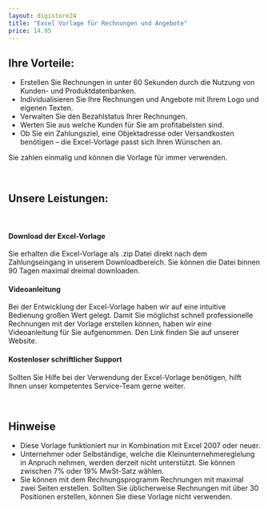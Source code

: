 ```yaml
---
layout: digistore24
title: "Excel Vorlage für Rechnungen und Angebote"
price: 14.95
---
```

<h2>Ihre Vorteile:</h2>
<ul><li>Erstellen Sie Rechnungen in unter 60 Sekunden durch die Nutzung von Kunden- und Produktdatenbanken.</li>
<li>Individualisieren Sie Ihre Rechnungen und Angebote mit Ihrem Logo und eigenen Texten.</li>
<li>Verwalten Sie den Bezahlstatus Ihrer Rechnungen.</li>
<li>Werten Sie aus welche Kunden f&#xFC;r Sie am profitabelsten sind.</li>
<li>Ob Sie ein Zahlungsziel, eine Objektadresse oder Versandkosten ben&#xF6;tigen &#x2013; die Excel-Vorlage passt sich Ihren W&#xFC;nschen an.</li>
</ul><p>Sie zahlen einmalig und k&#xF6;nnen die Vorlage f&#xFC;r immer verwenden.</p>
<p>&#xA0;</p>
<h2>Unsere Leistungen:</h2>
<p>&#xA0;</p>
<h4>Download der Excel-Vorlage</h4>
<p>Sie erhalten die Excel-Vorlage als .zip Datei direkt nach dem Zahlungseingang in unserem Downloadbereich. Sie k&#xF6;nnen die Datei binnen 90 Tagen maximal dreimal downloaden.</p>
<h4>Videoanleitung</h4>
<p>Bei der Entwicklung der Excel-Vorlage haben wir auf eine intuitive Bedienung gro&#xDF;en Wert gelegt. Damit Sie m&#xF6;glichst schnell professionelle Rechnungen mit der Vorlage erstellen k&#xF6;nnen, haben wir eine Videoanleitung f&#xFC;r Sie aufgenommen. Den Link finden Sie auf unserer Website.</p>
<h4>Kostenloser schriftlicher Support</h4>
<p>Sollten Sie Hilfe bei der Verwendung der Excel-Vorlage ben&#xF6;tigen, hilft Ihnen unser kompetentes Service-Team gerne weiter.</p>
<p>&#xA0;</p>
<h2>Hinweise</h2>
<ul><li>Diese Vorlage funktioniert nur in Kombination mit Excel 2007 oder neuer.</li>
<li>Unternehmer oder Selbst&#xE4;ndige, welche die Kleinunternehmereglelung in Anpruch nehmen, werden derzeit nicht unterst&#xFC;tzt. Sie k&#xF6;nnen zwischen 7% oder 19% MwSt-Satz w&#xE4;hlen.</li>
<li>Sie k&#xF6;nnen mit dem Rechnungsprogramm Rechnungen mit maximal zwei Seiten erstellen. Sollten Sie &#xFC;blicherweise Rechnungen mit &#xFC;ber 30 Positionen erstellen, k&#xF6;nnen Sie diese Vorlage nicht verwenden.</li>
</ul><p>&#xA0;</p>